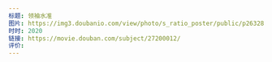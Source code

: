 ```yaml
---
标题: 领袖水准
图片: https://img3.doubanio.com/view/photo/s_ratio_poster/public/p2632882617.webp
时时: 2020
链接: https://movie.douban.com/subject/27200012/
评价:
---
```


